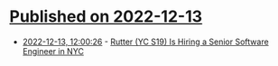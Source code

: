 # [Published on 2022-12-13](index.md)

* [2022-12-13, 12:00:26](https://news.ycombinator.com/item?id=33967720) - [Rutter (YC S19) Is Hiring a Senior Software Engineer in NYC](https://jobs.ashbyhq.com/rutter/7b222f5f-cd46-4592-9cf8-6cd1f5e09931)
